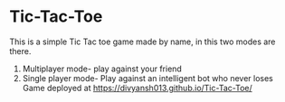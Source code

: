 # Tic-Tac-Toe
This is a simple Tic Tac toe game made by name, in this two modes are there.
1. Multiplayer mode- play against your friend
2. Single player mode- Play against an intelligent bot who never loses
Game deployed at https://divyansh013.github.io/Tic-Tac-Toe/
